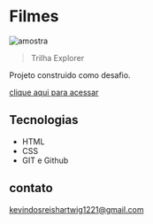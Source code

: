 # Filmes

![amostra](./.filme/amostra.png.png)

> Trilha Explorer

Projeto construido como desafio.

[clique aqui para acessar]()

## Tecnologias
- HTML
- CSS
- GIT e Github

## contato

kevindosreishartwig1221@gmail.com
